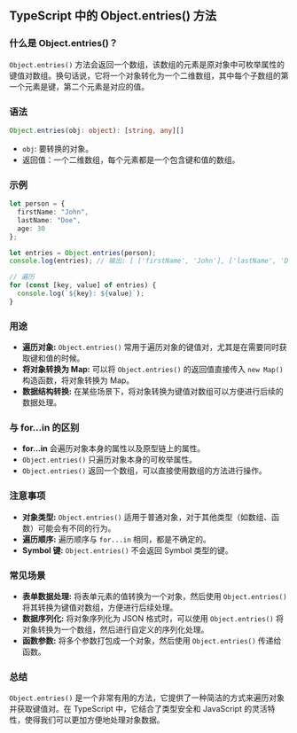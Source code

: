 ## TypeScript 中的 Object.entries() 方法

### 什么是 Object.entries()？

`Object.entries()` 方法会返回一个数组，该数组的元素是原对象中可枚举属性的键值对数组。换句话说，它将一个对象转化为一个二维数组，其中每个子数组的第一个元素是键，第二个元素是对应的值。

### 语法
```typescript
Object.entries(obj: object): [string, any][]
```

* `obj`: 要转换的对象。
* 返回值：一个二维数组，每个元素都是一个包含键和值的数组。

### 示例

```typescript
let person = {
  firstName: "John",
  lastName: "Doe",
  age: 30
};

let entries = Object.entries(person);
console.log(entries); // 输出: [ ['firstName', 'John'], ['lastName', 'Doe'], ['age', 30] ]

// 遍历
for (const [key, value] of entries) {
  console.log(`${key}: ${value}`);
}
```

### 用途

* **遍历对象:** `Object.entries()` 常用于遍历对象的键值对，尤其是在需要同时获取键和值的时候。
* **将对象转换为 Map:** 可以将 `Object.entries()` 的返回值直接传入 `new Map()` 构造函数，将对象转换为 Map。
* **数据结构转换:** 在某些场景下，将对象转换为键值对数组可以方便进行后续的数据处理。

### 与 for...in 的区别

* **for...in** 会遍历对象本身的属性以及原型链上的属性。
* `Object.entries()` 只遍历对象本身的可枚举属性。
* `Object.entries()` 返回一个数组，可以直接使用数组的方法进行操作。

### 注意事项

* **对象类型:** `Object.entries()` 适用于普通对象，对于其他类型（如数组、函数）可能会有不同的行为。
* **遍历顺序:** 遍历顺序与 `for...in` 相同，都是不确定的。
* **Symbol 键:** `Object.entries()` 不会返回 Symbol 类型的键。

### 常见场景

* **表单数据处理:** 将表单元素的值转换为一个对象，然后使用 `Object.entries()` 将其转换为键值对数组，方便进行后续处理。
* **数据序列化:** 将对象序列化为 JSON 格式时，可以使用 `Object.entries()` 将对象转换为一个数组，然后进行自定义的序列化处理。
* **函数参数:** 将多个参数打包成一个对象，然后使用 `Object.entries()` 传递给函数。

### 总结

`Object.entries()` 是一个非常有用的方法，它提供了一种简洁的方式来遍历对象并获取键值对。在 TypeScript 中，它结合了类型安全和 JavaScript 的灵活特性，使得我们可以更加方便地处理对象数据。

